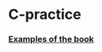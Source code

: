 # C-practice

<h3><a href = "https://github.com/eric2003-tj/C-practice/tree/main/books">Examples of the book</a></h3>
